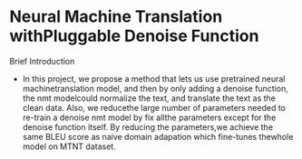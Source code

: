 # Neural Machine Translation withPluggable Denoise Function

Brief Introduction

- In this project, we propose a method that lets us use pretrained neural machinetranslation model, and then by only adding a denoise function, the nmt modelcould normalize the text, and translate the text as the clean data. Also, we reducethe large number of parameters needed to re-train a denoise nmt model by fix allthe parameters except for the denoise function itself. By reducing the parameters,we achieve the same BLEU score as naive domain adapation which fine-tunes thewhole model on MTNT dataset.
